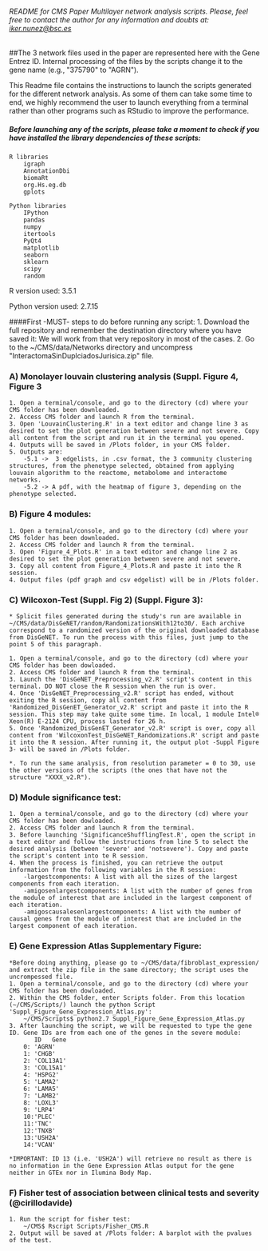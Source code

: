 ###### README for CMS Paper Multilayer network analysis scripts. Please, feel free to contact the author for any information and doubts at: iker.nunez@bsc.es

##The 3 network files used in the paper are represented here with the Gene Entrez ID. Internal processing of the files by the scripts change it to the gene name (e.g., "375790" to "AGRN"). 

This Readme file contains the instructions to launch the scripts generated for the different network analysis. As some of them can take some time to end, we highly recommend the user to launch everything from a terminal rather than other programs such as RStudio to improve the performance.

##### Before launching any of the scripts, please take a moment to check if you have installed the library dependencies of these scripts:
	R libraries
		igraph
		AnnotationDbi
		biomaRt
		org.Hs.eg.db
		gplots

	Python libraries
		IPython
		pandas
		numpy
		itertools
		PyQt4
		matplotlib
		seaborn
		sklearn
		scipy
		random

R version used: 3.5.1

Python version used: 2.7.15


####First -MUST- steps to do before running any script:
	1. Download the full repository and remember the destination directory where you have saved it: We will work from that very repository in most of the cases.
	2. Go to the ~/CMS/data/Networks directory and uncompress "InteractomaSinDuplciadosJurisica.zip" file.




### A) Monolayer louvain clustering analysis (Suppl. Figure 4, Figure 3
	1. Open a terminal/console, and go to the directory (cd) where your CMS folder has been downloaded.
	2. Access CMS folder and launch R from the terminal.
	3. Open 'LouvainClustering.R' in a text editor and change line 3 as desired to set the plot generation between severe and not severe. Copy all content from the script and run it in the terminal you opened.
	4. Outputs will be saved in /Plots folder, in your CMS folder.
	5. Outputs are:
		-5.1 ->  3 edgelists, in .csv format, the 3 community clustering structures, from the phenotype selected, obtained from applying louvain algorithm to the reactome, metabolome and interactome networks.
		-5.2 -> A pdf, with the heatmap of figure 3, depending on the phenotype selected.

### B) Figure 4 modules:
	1. Open a terminal/console, and go to the directory (cd) where your CMS folder has been downloaded.
	2. Access CMS folder and launch R from the terminal.
	3. Open 'Figure_4_Plots.R' in a text editor and change line 2 as desired to set the plot generation between severe and not severe.
	3. Copy all content from Figure_4_Plots.R and paste it into the R session. 
	4. Output files (pdf graph and csv edgelist) will be in /Plots folder.


### C) Wilcoxon-Test (Suppl. Fig 2) (Suppl. Figure 3):
	* Splicit files generated during the study's run are available in ~/CMS/data/DisGeNET/random/RandomizationsWith12to30/. Each archive correspond to a randomized version of the original downloaded database from DisGeNET. To run the process with this files, just jump to the point 5 of this paragraph.

	1. Open a terminal/console, and go to the directory (cd) where your CMS folder has been dowloaded.
	2. Access CMS folder and launch R from the terminal.
	3. Launch the 'DisGeNET_Preprocessing_v2.R' script's content in this terminal. DO NOT close the R session when the run is over.
	4. Once 'DisGeNET_Preprocessing_v2.R' script has ended, without exiting the R session, copy all content from 'Randomized_DisGenET_Generator_v2.R' script and paste it into the R session. This step may take quite some time. In local, 1 module Intel® Xeon(R) E-2124 CPU, process lasted for 26 h. 
	5. Once 'Randomized_DisGenET_Generator_v2.R' script is over, copy all content from 'WilcoxonTest_DisGeNET_Randomizations.R' script and paste it into the R session. After running it, the output plot -Suppl Figure 3- will be saved in /Plots folder.
	
	*. To run the same analysis, from resolution parameter = 0 to 30, use the other versions of the scripts (the ones that have not the structure "XXXX_v2.R").


### D) Module significance test:
	1. Open a terminal/console, and go to the directory (cd) where your CMS folder has been dowloaded.
	2. Access CMS folder and launch R from the terminal.
	3. Before launching 'SignificanceShufflingTest.R', open the script in a text editor and follow the instructions from line 5 to select the desired analysis (between 'severe' and 'notsevere'). Copy and paste the script's content into te R session.
	4. When the process is finished, you can retrieve the output information from the following variables in the R session:
		-largestcomponents: A list with all the sizes of the largest components from each iteration.
		-amigosenlargestcomponents: A list with the number of genes from the module of interest that are included in the largest component of each iteration.
		-amigoscausalesenlargestcomponents: A list with the number of causal genes from the module of interest that are included in the largest component of each iteration.


### E) Gene Expression Atlas Supplementary Figure:
	*Before doing anything, please go to ~/CMS/data/fibroblast_expression/ and extract the zip file in the same directory; the script uses the uncrompessed file. 
	1. Open a terminal/console, and go to the directory (cd) where your CMS folder has been dowloaded.
	2. Within the CMS folder, enter Scripts folder. From this location (~/CMS/Scripts/) launch the python Script 'Suppl_Figure_Gene_Expression_Atlas.py':
		~/CMS/Scripts$ python2.7 Suppl_Figure_Gene_Expression_Atlas.py
	3. After launching the script, we will be requested to type the gene ID. Gene IDs are from each one of the genes in the severe module:
	       ID   Gene		
		0: 'AGRN'
		1: 'CHGB'
		2: 'COL13A1'
		3: 'COL15A1'
		4: 'HSPG2'
		5: 'LAMA2'
		6: 'LAMA5'
		7: 'LAMB2'
		8: 'LOXL3'
		9: 'LRP4'
		10:'PLEC'
		11:'TNC'
		12:'TNXB'
		13:'USH2A'
		14:'VCAN'

	*IMPORTANT: ID 13 (i.e. 'USH2A') will retrieve no result as there is no information in the Gene Expression Atlas output for the gene neither in GTEx nor in Ilumina Body Map.


### F) Fisher test of association between clinical tests and severity (@cirillodavide)
	1. Run the script for fisher test: 
		~/CMS$ Rscript Scripts/Fisher_CMS.R
	2. Output will be saved at /Plots folder: A barplot with the pvalues of the test. 
